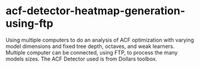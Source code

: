 # acf-detector-heatmap-generation-using-ftp
Using multiple computers to do an analysis of ACF optimization with varying model dimensions and fixed tree depth, octaves, and weak learners. Multiple computer can be connected, using FTP, to process the many models sizes. The ACF Detector used is from Dollars toolbox.
